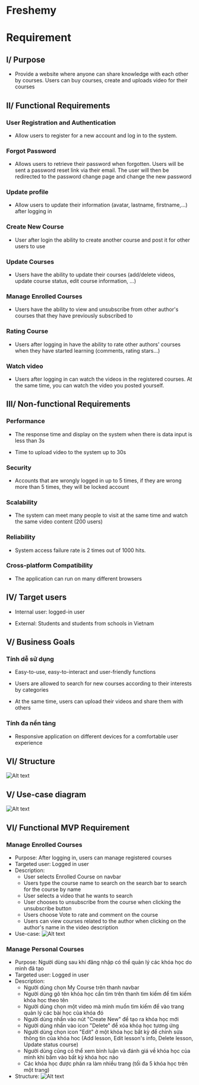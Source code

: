 # Freshemy

# Requirement

## I/ Purpose

- Provide a website where anyone can share knowledge with each other by courses. Users can buy courses, create and uploads video for their courses

## II/ Functional Requirements

### User Registration and Authentication

- Allow users to register for a new account and log in to the system.

### Forgot Password

- Allows users to retrieve their password when forgotten. Users will be sent a password reset link via their email. The user will then be redirected to the password change page and change the new password

### Update profile

- Allow users to update their information (avatar, lastname, firstname,...) after logging in

### Create New Course

- User after login the ability to create another course and post it for other users to use

### Update Courses

- Users have the ability to update their courses (add/delete videos, update course status, edit course information, ...)

### Manage Enrolled Courses

- Users have the ability to view and unsubscribe from other author's courses that they have previously subscribed to

### Rating Course

- Users after logging in have the ability to rate other authors' courses when they have started learning (comments, rating stars...)

### Watch video

- Users after logging in can watch the videos in the registered courses. At the same time, you can watch the video you posted yourself.

## III/ Non-functional Requirements

### Performance

- The response time and display on the system when there is data input is less than 3s

- Time to upload video to the system up to 30s

### Security

- Accounts that are wrongly logged in up to 5 times, if they are wrong more than 5 times, they will be locked account

### Scalability

- The system can meet many people to visit at the same time and watch the same video content (200 users)

### Reliability

- System access failure rate is 2 times out of 1000 hits.

### Cross-platform Compatibility

- The application can run on many different browsers

## IV/ Target users

- Internal user: logged-in user

- External: Students and students from schools in Vietnam

## V/ Business Goals

### Tính dễ sử dụng

- Easy-to-use, easy-to-interact and user-friendly functions

- Users are allowed to search for new courses according to their interests by categories

- At the same time, users can upload their videos and share them with others

### Tính đa nền tảng

- Responsive application on different devices for a comfortable user experience

## VI/ Structure

![Alt text](./assets/image.png)

## V/ Use-case diagram

![Alt text](./assets/image-1.png)

## VI/ Functional MVP Requirement

### Manage Enrolled Courses

- Purpose: After logging in, users can manage registered courses
- Targeted user: Logged in user
- Description:
  - User selects Enrolled Course on navbar
  - Users type the course name to search on the search bar to search for the course by name
  - User selects a video that he wants to search
  - User chooses to unsubscribe from the course when clicking the unsubscribe button
  - Users choose Vote to rate and comment on the course
  - Users can view courses related to the author when clicking on the author's name in the video description
- Use-case:
  ![Alt text](./assets/image-2.png)

### Manage Personal Courses

- Purpose: Người dùng sau khi đăng nhập có thể quản lý các khóa học do mình đã tạo
- Targeted user: Logged in user
- Description:
  - Người dùng chọn My Course trên thanh navbar
  - Người dùng gõ tên khóa học cần tìm trên thanh tìm kiếm để tìm kiếm khóa học theo tên
  - Người dùng chọn một video mà mình muốn tìm kiếm để vào trang quản lý các bài học của khóa đó
  - Người dùng nhấn vào nút "Create New" để tạo ra khóa học mới
  - Người dùng nhấn vào icon "Delete" để xóa khóa học tương ứng
  - Người dùng chọn icon "Edit" ở một khóa học bất kỳ để chỉnh sửa thông tin của khóa hoc (Add lesson, Edit lesson's info, Delete lesson, Update status course)
  - Người dùng cũng có thể xem bình luận và đánh giá về khóa học của mình khi bấm vào bất kỳ khóa học nào
  - Các khóa học được phân ra làm nhiều trang (tối đa 5 khóa học trên một trang)
- Structure:
  ![Alt text](./assets/image-3.png)
